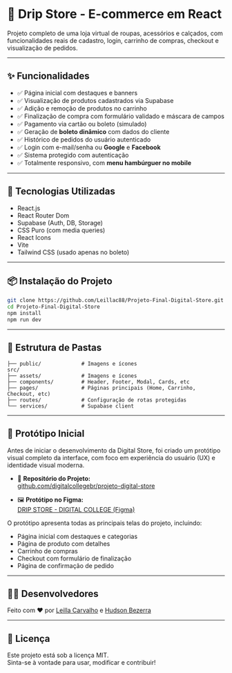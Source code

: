 # 💼 Drip Store - E-commerce em React

Projeto completo de uma loja virtual de roupas, acessórios e calçados, com funcionalidades reais de cadastro, login, carrinho de compras, checkout e visualização de pedidos.

---

## ✨ Funcionalidades

* ✅ Página inicial com destaques e banners
* ✅ Visualização de produtos cadastrados via Supabase
* ✅ Adição e remoção de produtos no carrinho
* ✅ Finalização de compra com formulário validado e máscara de campos
* ✅ Pagamento via cartão ou boleto (simulado)
* ✅ Geração de **boleto dinâmico** com dados do cliente
* ✅ Histórico de pedidos do usuário autenticado
* ✅ Login com e-mail/senha ou **Google** e **Facebook**
* ✅ Sistema protegido com autenticação
* ✅ Totalmente responsivo, com **menu hambúrguer no mobile**

---

## 🧠 Tecnologias Utilizadas

* React.js
* React Router Dom
* Supabase (Auth, DB, Storage)
* CSS Puro (com media queries)
* React Icons
* Vite
* Tailwind CSS (usado apenas no boleto)

---

## 📦 Instalação do Projeto

```bash
git clone https://github.com/Leillac88/Projeto-Final-Digital-Store.git
cd Projeto-Final-Digital-Store
npm install
npm run dev
```

---

## 📁 Estrutura de Pastas

```
├── public/             # Imagens e ícones 
src/
├── assets/             # Imagens e ícones
├── components/         # Header, Footer, Modal, Cards, etc
├── pages/              # Páginas principais (Home, Carrinho, Checkout, etc)
├── routes/             # Configuração de rotas protegidas
└── services/           # Supabase client

```

---
## 🎨 Protótipo Inicial

Antes de iniciar o desenvolvimento da Digital Store, foi criado um protótipo visual completo da interface, com foco em experiência do usuário (UX) e identidade visual moderna.

- 🔗 **Repositório do Projeto:**  
  [github.com/digitalcollegebr/projeto-digital-store](https://github.com/digitalcollegebr/projeto-digital-store)

- 🖼️ **Protótipo no Figma:**  
  [DRIP STORE - DIGITAL COLLEGE (Figma)](https://www.figma.com/design/cfb4F7ZXMFQmvmTn3PKI4z/DRIP-STORE---DIGITAL-COLLEGE?node-id=22-30&p=f&t=M88ajHQIOyGUo2UY-0)

O protótipo apresenta todas as principais telas do projeto, incluindo:

- Página inicial com destaques e categorias  
- Página de produto com detalhes  
- Carrinho de compras  
- Checkout com formulário de finalização  
- Página de confirmação de pedido

---

## 👨‍💻 Desenvolvedores

Feito com ❤️ por [Leilla Carvalho](https://github.com/Leillac88) e [Hudson Bezerra](https://github.com/NightHudson)

---

## 📄 Licença

Este projeto está sob a licença MIT. <br>
Sinta-se à vontade para usar, modificar e contribuir!
